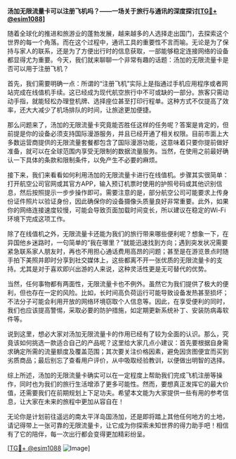 **汤加无限流量卡可以注册飞机吗？——一场关于旅行与通讯的深度探讨[[TG💪+ @esim1088](https://t.me/s/esim1088)]**

随着全球化的推进和旅游业的蓬勃发展，越来越多的人选择走出国门，去探索这个世界的每一个角落。而在这个过程中，通讯工具的重要性不言而喻。无论是为了保持与家人的联系，还是为了方便出行时的信息获取，一部能够稳定连接网络的设备都显得尤为重要。今天，我们就来聊聊一个非常有趣的话题：汤加的无限流量卡是否可以用于注册飞机？

首先，我们需要明确一点：所谓的“注册飞机”实际上是指通过手机应用程序或者网站完成在线值机手续。这已经成为现代航空旅行中不可或缺的一部分。旅客只需动动手指，就能轻松办理登机牌、选择座位甚至打印行程单。这种方式不仅提高了效率，还大大减少了机场排队的时间，让旅途更加便捷。

那么问题来了，汤加的无限流量卡究竟能否胜任这样的任务呢？答案是肯定的，但前提是你的设备必须支持国际漫游服务，并且已经开通了相关权限。目前市面上大多数运营商提供的无限流量套餐都包含了国际漫游功能，这意味着只要你提前做好准备，就可以在全球范围内享受无限制的数据流量服务。当然，在使用之前最好确认一下具体的条款和限制条件，以免产生不必要的麻烦。

接下来，我们来看看如何利用汤加的无限流量卡进行在线值机。步骤其实很简单：打开航空公司官网或其官方APP，输入预订机票时使用的护照号码或其他识别信息，然后按照提示一步步操作即可。需要注意的是，部分航空公司可能要求上传身份证件照片以验证身份，因此确保你的设备摄像头质量良好非常重要。此外，如果你的网络连接速度较慢，可能会导致页面加载时间变长，所以建议在稳定的Wi-Fi环境下完成这项工作。

除了在线值机之外，无限流量卡还能为我们的旅行带来哪些便利呢？想象一下，在异国他乡迷路时，一句简单的“我在哪里？”就能迅速找到方向；遇到突发状况需要紧急联系家人朋友时，再也不用担心通话费用高昂的问题；甚至是在游览景点时随手拍下美照并即时分享到社交媒体上，这些都离不开一张优质的无限流量卡的支持。尤其是对于喜欢即兴出游的人来说，这种灵活性更是无可替代的优势。

当然，任何事物都有两面性，无限流量卡也不例外。虽然它为我们提供了极大的便利，但也存在一定的风险。比如，长时间高负荷运行可能导致设备发热甚至损坏；不法分子可能会利用开放的网络环境窃取个人信息等。因此，在享受便利的同时，我们也应该提高警惕，采取必要的防护措施，如定期更新系统补丁、安装防病毒软件等。

说到这里，想必大家对汤加无限流量卡的作用已经有了较为全面的认识。那么，究竟该如何挑选一款适合自己的产品呢？这里给大家几点小建议：首先要根据自身需求确定所需的流量额度及覆盖范围；其次要关注价格因素，避免因贪图便宜而买到劣质商品；最后别忘了查看用户评价，从中吸取经验教训，以便做出明智的选择。

综上所述，汤加的无限流量卡确实可以在一定程度上帮助我们完成飞机注册等操作，同时也为我们的旅行生活增添了更多可能性。然而，要想真正发挥它的最大价值，还需要我们在前期规划上下足功夫。希望本文能为大家提供一些有用的参考信息，让大家在未来的旅程中更加从容自在！

无论你是计划前往遥远的南太平洋岛国汤加，还是即将踏上其他任何地方的土地，请记得带上一张可靠的无限流量卡，让它成为你探索未知世界的得力助手吧！相信有了它的陪伴，每一次出行都会变得更加精彩纷呈。

[[TG💪+ @esim1088](https://t.me/s/esim1088) ![Image](https://i.postimg.cc/4NQfJmqS/Snipaste-2025-05-13-00-14-12.png)]